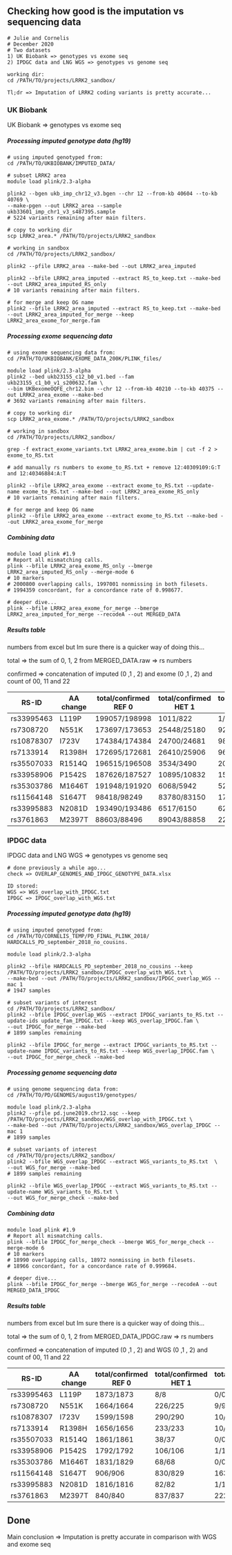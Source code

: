 ## Checking how good is the imputation vs sequencing data

```
# Julie and Cornelis
# December 2020
# Two datasets
1) UK Biobank => genotypes vs exome seq
2) IPDGC data and LNG WGS => genotypes vs genome seq

working dir:
cd /PATH/TO/projects/LRRK2_sandbox/

Tl;dr => Imputation of LRRK2 coding variants is pretty accurate...

```

### UK Biobank

UK Biobank => genotypes vs exome seq


##### Processing imputed genotype data (hg19)
```
# using imputed genotyped from:
cd /PATH/TO/UKBIOBANK/IMPUTED_DATA/

# subset LRRK2 area
module load plink/2.3-alpha

plink2 --bgen ukb_imp_chr12_v3.bgen --chr 12 --from-kb 40604 --to-kb 40769 \
--make-pgen --out LRRK2_area --sample ukb33601_imp_chr1_v3_s487395.sample 
# 5224 variants remaining after main filters.

# copy to working dir
scp LRRK2_area.* /PATH/TO/projects/LRRK2_sandbox

# working in sandbox
cd /PATH/TO/projects/LRRK2_sandbox/

plink2 --pfile LRRK2_area --make-bed --out LRRK2_area_imputed

plink2 --bfile LRRK2_area_imputed --extract RS_to_keep.txt --make-bed --out LRRK2_area_imputed_RS_only
# 10 variants remaining after main filters.

# for merge and keep OG name
plink2 --bfile LRRK2_area_imputed --extract RS_to_keep.txt --make-bed --out LRRK2_area_imputed_for_merge --keep LRRK2_area_exome_for_merge.fam

```

##### Processing exome sequencing data
```
# using exome sequencing data from:
cd /PATH/TO/UKBIOBANK/EXOME_DATA_200K/PLINK_files/

module load plink/2.3-alpha
plink2 --bed ukb23155_c12_b0_v1.bed --fam ukb23155_c1_b0_v1_s200632.fam \
--bim UKBexomeOQFE_chr12.bim --chr 12 --from-kb 40210 --to-kb 40375 --out LRRK2_area_exome --make-bed
# 3692 variants remaining after main filters.

# copy to working dir
scp LRRK2_area_exome.* /PATH/TO/projects/LRRK2_sandbox

# working in sandbox
cd /PATH/TO/projects/LRRK2_sandbox/

grep -f extract_exome_variants.txt LRRK2_area_exome.bim | cut -f 2 > exome_to_RS.txt

# add manually rs numbers to exome_to_RS.txt + remove 12:40309109:G:T and 12:40346884:A:T

plink2 --bfile LRRK2_area_exome --extract exome_to_RS.txt --update-name exome_to_RS.txt --make-bed --out LRRK2_area_exome_RS_only
# 10 variants remaining after main filters.

# for merge and keep OG name
plink2 --bfile LRRK2_area_exome --extract exome_to_RS.txt --make-bed --out LRRK2_area_exome_for_merge

```

##### Combining data
```
module load plink #1.9
# Report all mismatching calls.
plink --bfile LRRK2_area_exome_RS_only --bmerge LRRK2_area_imputed_RS_only --merge-mode 6
# 10 markers
# 2000800 overlapping calls, 1997001 nonmissing in both filesets.
# 1994359 concordant, for a concordance rate of 0.998677.

# deeper dive...
plink --bfile LRRK2_area_exome_for_merge --bmerge LRRK2_area_imputed_for_merge --recodeA --out MERGED_DATA

```

##### Results table

numbers from excel but Im sure there is a quicker way of doing this...

total => the sum of 0, 1, 2 from MERGED_DATA.raw => rs numbers 

confirmed => concatenation of imputed (0 ,1 , 2) and exome (0 ,1 , 2) and count of 00, 11 and 22


| RS-ID  | AA change | total/confirmed REF 0 | total/confirmed HET 1 | total/confirmed ALT 2 |
| ------------- | ------------- | ------------- | ------------- | ------------- |
| rs33995463  | L119P | 199057/198998 | 1011/822 | 1/1 | 
| rs7308720  | N551K | 173697/173653 | 25448/25180 | 924/918 | 
| rs10878307  | I723V | 174384/174384 | 24700/24681 | 985/981 | 
| rs7133914  | R1398H | 172695/172681 | 26410/25906 | 964/963 | 
| rs35507033  | R1514Q | 196515/196508 | 3534/3490 | 20/20 | 
| rs33958906  | P1542S | 187626/187527 | 10895/10832 | 158/158 | 
| rs35303786  | M1646T | 191948/191920 | 6068/5942 | 52/49 | 
| rs11564148  | S1647T | 98418/98249 | 83780/83150 | 17871/17798 | 
| rs33995883  | N2081D | 193490/193486 | 6517/6150 | 62/62 | 
| rs3761863  | M2397T | 88603/88496 | 89043/88858 | 22423/22415 | 



### IPDGC data

IPDGC data and LNG WGS => genotypes vs genome seq

```
# done previously a while ago...
check => OVERLAP_GENOMES_AND_IPDGC_GENOTYPE_DATA.xlsx

ID stored:
WGS => WGS_overlap_with_IPDGC.txt
IPDGC => IPDGC_overlap_with_WGS.txt

```

##### Processing imputed genotype data (hg19)
```
# using imputed genotyped from:
cd /PATH/TO/CORNELIS_TEMP/PD_FINAL_PLINK_2018/
HARDCALLS_PD_september_2018_no_cousins.

module load plink/2.3-alpha

plink2 --bfile HARDCALLS_PD_september_2018_no_cousins --keep /PATH/TO/projects/LRRK2_sandbox/IPDGC_overlap_with_WGS.txt \
--make-bed --out /PATH/TO/projects/LRRK2_sandbox/IPDGC_overlap_WGS --mac 1 
# 1947 samples

# subset variants of interest
cd /PATH/TO/projects/LRRK2_sandbox/
plink2 --bfile IPDGC_overlap_WGS --extract IPDGC_variants_to_RS.txt --update-ids update_fam_IPDGC.txt --keep WGS_overlap_IPDGC.fam \
--out IPDGC_for_merge --make-bed 
# 1899 samples remaining

plink2 --bfile IPDGC_for_merge --extract IPDGC_variants_to_RS.txt --update-name IPDGC_variants_to_RS.txt --keep WGS_overlap_IPDGC.fam \
--out IPDGC_for_merge_check --make-bed 

```

##### Processing genome sequencing data
```
# using genome sequencing data from:
cd /PATH/TO/PD/GENOMES/august19/genotypes/

module load plink/2.3-alpha
plink2 --pfile pd.june2019.chr12.sqc --keep /PATH/TO/projects/LRRK2_sandbox/WGS_overlap_with_IPDGC.txt \
--make-bed --out /PATH/TO/projects/LRRK2_sandbox/WGS_overlap_IPDGC --mac 1 
# 1899 samples

# subset variants of interest
cd /PATH/TO/projects/LRRK2_sandbox/
plink2 --bfile WGS_overlap_IPDGC --extract WGS_variants_to_RS.txt  \
--out WGS_for_merge --make-bed 
# 1899 samples remaining

plink2 --bfile WGS_overlap_IPDGC --extract WGS_variants_to_RS.txt --update-name WGS_variants_to_RS.txt \
--out WGS_for_merge_check --make-bed 

```
##### Combining data
```
module load plink #1.9
# Report all mismatching calls.
plink --bfile IPDGC_for_merge_check --bmerge WGS_for_merge_check --merge-mode 6
# 10 markers
# 18990 overlapping calls, 18972 nonmissing in both filesets.
# 18966 concordant, for a concordance rate of 0.999684.

# deeper dive...
plink --bfile IPDGC_for_merge --bmerge WGS_for_merge --recodeA --out MERGED_DATA_IPDGC

```

##### Results table

numbers from excel but Im sure there is a quicker way of doing this...

total => the sum of 0, 1, 2 from MERGED_DATA_IPDGC.raw => rs numbers 

confirmed => concatenation of imputed (0 ,1 , 2) and WGS (0 ,1 , 2) and count of 00, 11 and 22


| RS-ID  | AA change | total/confirmed REF 0 | total/confirmed HET 1 | total/confirmed ALT 2 |
| ------------- | ------------- | ------------- | ------------- | ------------- |
| rs33995463  | L119P | 1873/1873 | 8/8 | 0/0 | 
| rs7308720  | N551K | 1664/1664 | 226/225 | 9/9 | 
| rs10878307  | I723V | 1599/1598 | 290/290 | 10/10| 
| rs7133914  | R1398H | 1656/1656 | 233/233 | 10/10 | 
| rs35507033  | R1514Q | 1861/1861 | 38/37 | 0/0 | 
| rs33958906  | P1542S | 1792/1792 | 106/106 | 1/1 | 
| rs35303786  | M1646T | 1831/1829 | 68/68 | 0/0 | 
| rs11564148  | S1647T | 906/906 | 830/829 | 163/163 | 
| rs33995883  | N2081D | 1816/1816 | 82/82 | 1/1 | 
| rs3761863  | M2397T | 840/840 | 837/837 | 222/222 | 

## Done

Main conclusion => Imputation is pretty accurate in comparison with WGS and exome seq

